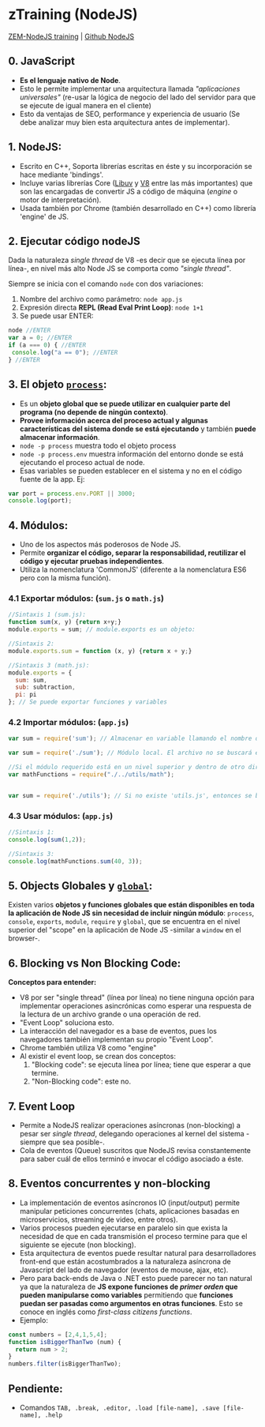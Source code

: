 # zTraining (NodeJS)
[ZEM-NodeJS training](https://bitbucket.org/zemoga/zem-nodejs-training/wiki/Home) | [Github NodeJS](https://github.com/nodejs/node)

## 0. JavaScript
- **Es el lenguaje nativo de Node**.
- Esto le permite implementar una arquitectura llamada _"aplicaciones universales"_ (re-usar la lógica de negocio del lado del servidor para que se ejecute de igual manera en el cliente) 
- Esto da ventajas de SEO, performance y experiencia de usuario (Se debe analizar muy bien esta arquitectura antes de implementar).

## 1. NodeJS:
- Escrito en C++, Soporta librerías escritas en éste y su incorporación se hace mediante 'bindings'.
- Incluye varias librerías Core ([Libuv](https://github.com/libuv/libuv) y [V8](https://github.com/v8/v8) entre las más importantes) que son las encargadas de convertir JS a código de máquina (_engine_ o motor de interpretación).
- Usada también por Chrome (también desarrollado en C++) como librería 'engine' de JS.

## 2. Ejecutar código nodeJS 
Dada la naturaleza _single thread_ de V8 -es decir que se ejecuta línea por línea-, en nivel más alto Node JS se comporta como _"single thread"_.

Siempre se inicia con el comando `node` con dos variaciones:

1. Nombre del archivo como parámetro:
`node app.js`
2. Expresión directa **REPL (Read Eval Print Loop)**:
`node 1+1`
3. Se puede usar ENTER:
```js
node //ENTER
var a = 0; //ENTER
if (a === 0) { //ENTER
 console.log("a == 0"); //ENTER
} //ENTER
```

## 3. El objeto [`process`](https://nodejs.org/api/process.html#process_process):
- Es un **objeto global que se puede utilizar en cualquier parte del programa (no depende de ningún contexto)**.
- **Provee información acerca del proceso actual y algunas características del sistema donde se está ejecutando** y también **puede almacenar información**.
- `node -p process` muestra todo el objeto process
- `node -p process.env` muestra información del entorno donde se está ejecutando el proceso actual de node.
- Esas variables se pueden establecer en el sistema y no en el código fuente de la app. Ej:
```js
var port = process.env.PORT || 3000;
console.log(port);
```

## 4. Módulos:
- Uno de los aspectos más poderosos de Node JS.
- Permite **organizar el código, separar la responsabilidad, reutilizar el código y ejecutar pruebas independientes**.
- Utiliza la nomenclatura 'CommonJS' (diferente a la nomenclatura ES6 pero con la misma función).

### 4.1 Exportar módulos: (`sum.js` o `math.js`)
```js
//Sintaxis 1 (sum.js):
function sum(x, y) {return x+y;}
module.exports = sum; // module.exports es un objeto:

//Sintaxis 2:
module.exports.sum = function (x, y) {return x + y;}

//Sintaxis 3 (math.js):
module.exports = {
  sum: sum,
  sub: subtraction,
  pi: pi
}; // Se puede exportar funciones y variables
```

### 4.2 Importar módulos: (`app.js`)
```js
var sum = require('sum'); // Almacenar en variable llamando el nombre del archivo que contiente los export. No es necesario especificar la extensión '.js'

var sum = require('./sum'); // Módulo local. El archivo no se buscará en node_modules. Las rutas especificadas en el require son relativas; 

//Si el módulo requerido está en un nivel superior y dentro de otro directorio llamado utils ser escribiría de la siguiente manera:
var mathFunctions = require("./../utils/math");


var sum = require('./utils'); // Si no existe 'utils.js', entonces se buscará 'utils/index.js'
```
### 4.3 Usar módulos: (`app.js`)
```js
//Sintaxis 1: 
console.log(sum(1,2));

//Sintaxis 3:
console.log(mathFunctions.sum(40, 3));
```

## 5. Objects Globales y [`global`](https://nodejs.org/api/globals.html):
Existen varios **objetos y funciones globales que están disponibles en toda la aplicación de Node JS sin necesidad de incluir ningún módulo**: `process`, `console`, `exports`, `module`, `require` y `global`, que se encuentra en el nivel superior del "scope" en la aplicación de Node JS -similar a `window` en el browser-.


## 6. Blocking vs Non Blocking Code:
**Conceptos para entender:**
- V8 por ser "single thread" (línea por línea) no tiene ninguna opción para implementar operaciones asincrónicas como esperar una respuesta de la lectura de un archivo grande o una operación de red.
- "Event Loop" soluciona esto.
- La interacción del navegador es a base de eventos, pues los navegadores también implementan su propio "Event Loop".
- Chrome también utiliza V8 como "engine"
- Al existir el event loop, se crean dos conceptos:
  1. "Blocking code": se ejecuta línea por línea; tiene que esperar a que termine.
  2. "Non-Blocking code": este no.


## 7. Event Loop
- Permite a NodeJS realizar operaciones asíncronas (non-blocking) a pesar ser _single thread_, delegando operaciones al kernel del sistema -siempre que sea posible-.
- Cola de eventos (Queue) suscritos que NodeJS revisa constantemente para saber cuál de ellos terminó e invocar el código asociado a éste.


## 8. Eventos concurrentes y non-blocking
- La implementación de eventos asíncronos IO (input/output) permite manipular peticiones concurrentes (chats, aplicaciones basadas en microservicios, streaming de video, entre otros).
- Varios procesos pueden ejecutarse en paralelo sin que exista la necesidad de que en cada transmisión el proceso termine para que el siguiente se ejecute (non blocking).
- Esta arquitectura de eventos puede resultar natural para desarrolladores front-end que están acostumbrados a la naturaleza asíncrona de Javascript del lado de navegador (eventos de mouse, ajax, etc). 
- Pero para back-ends de Java o .NET esto puede parecer no tan natural ya que la naturaleza de **JS expone funciones de _primer orden_ que pueden manipularse como variables** permitiendo que **funciones puedan ser pasadas como argumentos en otras funciones**. Esto se conoce en inglés como _first-class citizens functions_.
- Ejemplo:
```js
const numbers = [2,4,1,5,4];
function isBiggerThanTwo (num) {  
  return num > 2;
}
numbers.filter(isBiggerThanTwo);
```

## Pendiente:
- Comandos `TAB, .break, .editor, .load [file-name], .save [file-name], .help`